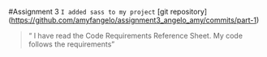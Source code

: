 #Assignment 3
`I added sass to my project`
[git repository] (https://github.com/amyfangelo/assignment3_angelo_amy/commits/part-1)
>“ I have read the Code Requirements
Reference Sheet. My code follows the requirements”
